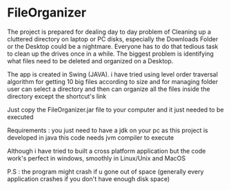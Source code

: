 # FileOrganizer
The project is prepared for dealing day to day problem of Cleaning up a cluttered directory on laptop or PC disks, especially the Downloads Folder or the Desktop could be a nightmare. Everyone has to do that tedious task to clean up the drives once in a while. The biggest    problem is identifying what files need to be deleted and organized on a Desktop.

The app is created in Swing (JAVA).
i have tried using level order traversal algorithm for getting 10 big files according to size
and for managing folder user can select a directory and then can organize all the files inside the directory except the shortcut's link

Just copy the FileOrganizer.jar file to your computer and it just needed to be executed

Requirements :  you just need to have a jdk on your pc as this project is developed in java this code needs jvm compiler to execute

Although i have tried to built a cross platform application but the code work's perfect in windows, smoothly in Linux/Unix and MacOS

P.S : the program might crash if u gone out of space (generally every application crashes if you don't have enough disk space)

